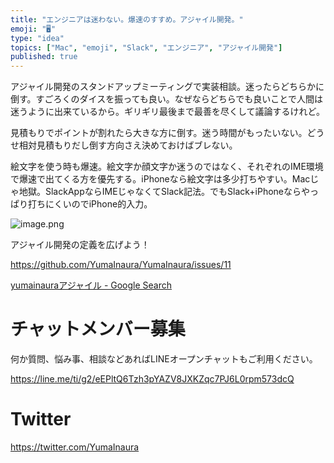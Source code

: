 ```yaml
---
title: "エンジニアは迷わない。爆速のすすめ。アジャイル開発。"
emoji: "🖥"
type: "idea"
topics: ["Mac", "emoji", "Slack", "エンジニア", "アジャイル開発"]
published: true
---
```


アジャイル開発のスタンドアップミーティングで実装相談。迷ったらどちらかに倒す。すごろくのダイスを振っても良い。なぜならどちらでも良いことで人間は迷うように出来ているから。ギリギリ最後まで最善を尽くして議論するけれど。

見積もりでポイントが割れたら大きな方に倒す。迷う時間がもったいない。どうせ相対見積もりだし倒す方向さえ決めておけばブレない。

絵文字を使う時も爆速。絵文字か顔文字か迷うのではなく、それぞれのIME環境で爆速で出てくる方を優先する。iPhoneなら絵文字は多少打ちやすい。Macじゃ地獄。SlackAppならIMEじゃなくてSlack記法。でもSlack+iPhoneならやっぱり打ちにくいのでiPhone的入力。

![image.png](https://qiita-image-store.s3.amazonaws.com/0/89618/6335313c-de5d-2a9d-bcea-cc29e4f33fe5.png)

アジャイル開発の定義を広げよう！

https://github.com/YumaInaura/YumaInaura/issues/11

[yumainauraアジャイル - Google Search](https://www.google.com/search?q=yumainaura%E3%82%A2%E3%82%B8%E3%83%A3%E3%82%A4%E3%83%AB&oq=yumainaura%E3%82%A2%E3%82%B8%E3%83%A3%E3%82%A4%E3%83%AB&aqs=chrome..69i57.1956j0j7&sourceid=chrome&ie=UTF-8)








<!-- Update From Qiita API -->

# チャットメンバー募集


何か質問、悩み事、相談などあればLINEオープンチャットもご利用ください。

https://line.me/ti/g2/eEPltQ6Tzh3pYAZV8JXKZqc7PJ6L0rpm573dcQ





# Twitter


https://twitter.com/YumaInaura


<!-- Update From Qiita API -->



